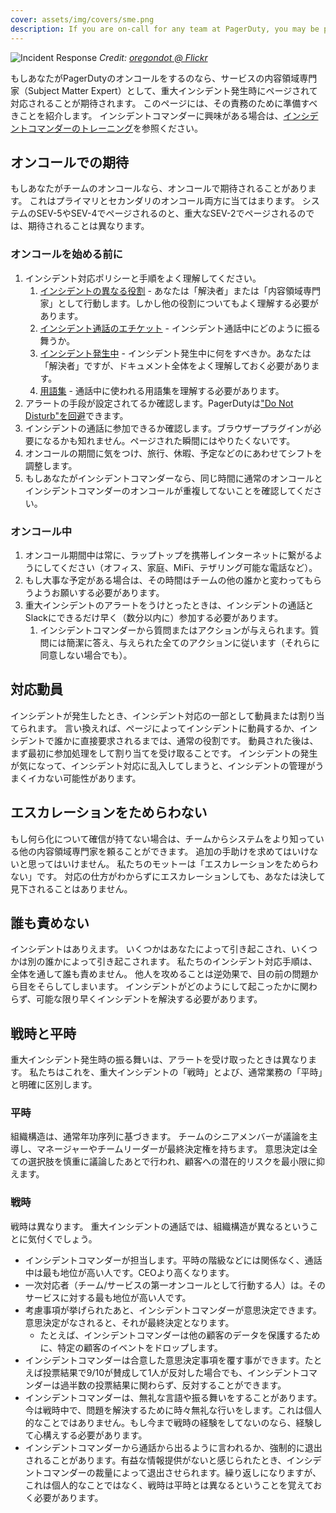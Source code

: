```yaml
---
cover: assets/img/covers/sme.png
description: If you are on-call for any team at PagerDuty, you may be paged for a major incident and will be expected to respond as a subject matter expert (SME) for your service. This page details everything you need to know in order to be prepared for that responsibility.
---
```

![Incident Response](../assets/img/headers/incident_response.jpg)
*Credit: [oregondot @ Flickr](https://www.flickr.com/photos/oregondot/8743809853/in/album-72157633494644719/)*

もしあなたがPagerDutyのオンコールをするのなら、サービスの内容領域専門家（Subject Matter Expert）として、重大インシデント発生時にページされて対応されることが期待されます。
このページには、その責務のために準備すべきことを紹介します。
インシデントコマンダーに興味がある場合は、[インシデントコマンダーのトレーニング](/training/incident_commander.md)を参照ください。

## オンコールでの期待

もしあなたがチームのオンコールなら、オンコールで期待されることがあります。
これはプライマリとセカンダリのオンコール両方に当てはまります。
システムのSEV-5やSEV-4でページされるのと、重大なSEV-2でページされるのでは、期待されることは異なります。

### オンコールを始める前に

1. インシデント対応ポリシーと手順をよく理解してください。
    1. [インシデントの異なる役割](/before/different_roles.md) - あなたは「解決者」または「内容領域専門家」として行動します。しかし他の役割についてもよく理解する必要があります。
    1. [インシデント通話のエチケット](/before/call_etiquette.md) - インシデント通話中にどのように振る舞うか。
    1. [インシデント発生中](/during/during_an_incident.md) - インシデント発生中に何をすべきか。あなたは「解決者」ですが、ドキュメント全体をよく理解しておく必要があります。
    1. [用語集](/training/glossary.md) - 通話中に使われる用語集を理解する必要があります。
1. アラートの手段が設定されてるか確認します。PagerDutyは["Do Not Disturb"を回避](https://support.pagerduty.com/docs/notification-phone-numbers)できます。
1. インシデントの通話に参加できるか確認します。ブラウザープラグインが必要になるかも知れません。ページされた瞬間にはやりたくないです。
1. オンコールの期間に気をつけ、旅行、休暇、予定などのにあわせてシフトを調整します。
1. もしあなたがインシデントコマンダーなら、同じ時間に通常のオンコールとインシデントコマンダーのオンコールが重複してないことを確認してください。


### オンコール中

1. オンコール期間中は常に、ラップトップを携帯しインターネットに繋がるようにしてください（オフィス、家庭、MiFi、テザリング可能な電話など）。
1. もし大事な予定がある場合は、その時間はチームの他の誰かと変わってもらうようお願いする必要があります。
1. 重大インシデントのアラートをうけとったときは、インシデントの通話とSlackにできるだけ早く（数分以内に）参加する必要があります。
    1. インシデントコマンダーから質問またはアクションが与えられます。質問には簡潔に答え、与えられた全てのアクションに従います（それらに同意しない場合でも）。

## 対応動員

インシデントが発生したとき、インシデント対応の一部として動員または割り当てられます。
言い換えれば、ページによってインシデントに動員するか、インシデントで誰かに直接要求されるまでは、通常の役割です。
動員された後は、まず最初に参加処理をして割り当てを受け取ることです。
インシデントの発生が気になって、インシデント対応に乱入してしまうと、インシデントの管理がうまくイカない可能性があります。

## エスカレーションをためらわない

もし何ら化について確信が持てない場合は、チームからシステムをより知っている他の内容領域専門家を頼ることができます。
追加の手助けを求めてはいけないと思ってはいけません。
私たちのモットーは「エスカレーションをためらわない」です。
対応の仕方がわからずにエスカレーションしても、あなたは決して見下されることはありません。

## 誰も責めない

インシデントはありえます。
いくつかはあなたによって引き起こされ、いくつかは別の誰かによって引き起こされます。
私たちのインシデント対応手順は、全体を通して誰も責めません。
他人を攻めることは逆効果で、目の前の問題から目をそらしてしまいます。
インシデントがどのようにして起こったかに関わらず、可能な限り早くインシデントを解決する必要があります。

## 戦時と平時

重大インシデント発生時の振る舞いは、アラートを受け取ったときは異なります。
私たちはこれを、重大インシデントの「戦時」とよび、通常業務の「平時」と明確に区別します。

### 平時

組織構造は、通常年功序列に基づきます。
チームのシニアメンバーが議論を主導し、マネージャーやチームリーダーが最終決定権を持ちます。
意思決定は全ての選択肢を慎重に議論したあとで行われ、顧客への潜在的リスクを最小限に抑えます。

### 戦時

戦時は異なります。
重大インシデントの通話では、組織構造が異なるということに気付くでしょう。

* インシデントコマンダーが担当します。平時の階級などには関係なく、通話中は最も地位が高い人です。CEOより高くなります。
* 一次対応者（チーム/サービスの第一オンコールとして行動する人）は。そのサービスに対する最も地位が高い人です。
* 考慮事項が挙げられたあと、インシデントコマンダーが意思決定できます。意思決定がなされると、それが最終決定となります。
    * たとえば、インシデントコマンダーは他の顧客のデータを保護するために、特定の顧客のイベントをドロップします。
* インシデントコマンダーは合意した意思決定事項を覆す事ができます。たとえば投票結果で9/10が賛成して1人が反対した場合でも、インシデントコマンダーは過半数の投票結果に関わらず、反対することができます。
* インシデントコマンダーは、無礼な言語や振る舞いをすることがあります。今は戦時中で、問題を解決するために時々無礼な行いをします。これは個人的なことではありません。もし今まで戦時の経験をしてないのなら、経験して心構えする必要があります。
* インシデントコマンダーから通話から出るように言われるか、強制的に退出されることがあります。有益な情報提供がないと感じられたとき、インシデントコマンダーの裁量によって退出させられます。繰り返しになりますが、これは個人的なことではなく、戦時は平時とは異なるということを覚えておく必要があります。
